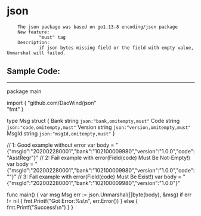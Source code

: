 # json
        The json package was based on go1.13.8 encoding/json package
        New feature: 
                "must" tag
        Description: 
                if json bytes missing field or the field with empty value,  Unmarshal will failed.
            
## Sample Code:
-----------------------------------------------------------------------------------------------------------------------
package main

import (
        "github.com/DaoWind/json"    
        "fmt"
)

type Msg struct {
        Bank       string `json:"bank,omitempty,must"`
        Code       string `json:"code,omitempty,must"`
        Version    string `json:"version,omitempty,must"`
        MsgId      string `json:"msgId,omitempty,must"`
}

// 1: Good example without error
var body = "{\"msgId\":\"202002280001\",\"bank\":\"102100009980\",\"version\":\"1.0.0\",\"code\":\"AsstRegr\"}"
// 2: Fail example with error(Field(code) Must Be Not-Empty!)
var body = "{\"msgId\":\"202002280001\",\"bank\":\"102100009980\",\"version\":\"1.0.0\",\"code\":\"\"}"
// 3: Fail example with error(Field(code) Must Be Exist!)
var body = "{\"msgId\":\"202002280001\",\"bank\":\"102100009980\",\"version\":\"1.0.0\"}"


func main() {
        var msg Msg
        err := json.Unmarshal([]byte(body), &msg)
        if err != nil {
                fmt.Printf("Got Error:%s\n", err.Error())
        } else {
                fmt.Printf("Success!\n")
        }
}

